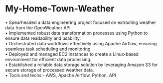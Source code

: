 # My-Home-Town-Weather

 • Spearheaded a data engineering project focused on extracting weather data from the OpenWeather API. <br>
 • Implemented robust data transformation processes using Python to ensure data readability and usability. <br>
 • Orchestrated data workflows effectively using Apache Airflow, ensuring seamless task scheduling and monitoring. <br>
 • Deployed and managed EC2 instances to create a Linux-based environment for efficient data processing. <br>
 • Established a reliable data storage solution by leveraging Amazon S3 for secure storage of processed weather data. <br>
 • Tools and techs:- AWS, Apache Airflow, Python, API
